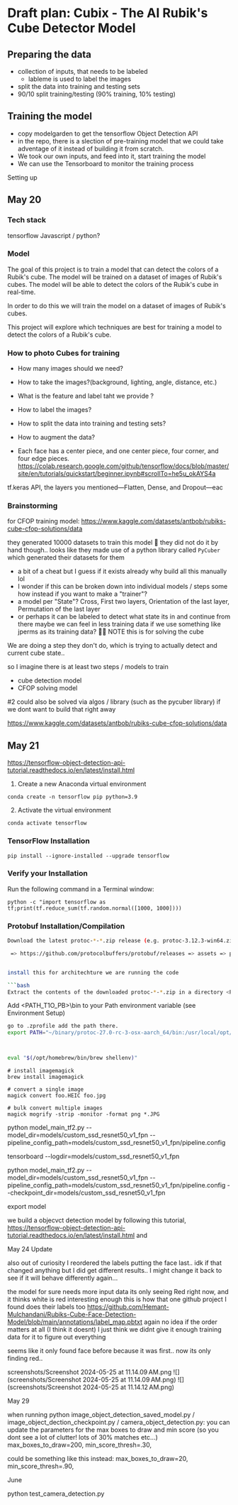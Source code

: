 # Draft plan: Cubix - The AI Rubik's Cube Detector Model

## Preparing the data

- collection of inputs, that needs to be labeled
  - lableme is used to label the images
- split the data into training and testing sets
- 90/10 split training/testing  (90% training, 10% testing)

## Training the model
- copy modelgarden to get the tensorflow Object Detection API 
- in the repo, there is a slection of pre-training model that we could take adventage of it instead of building it from scratch.
- We took our own inputs, and feed into it, start training the model
- We can use the Tensorboard to monitor the training process
 
Setting up 


## May 20 
### Tech stack
tensorflow
Javascript / python? 

### Model

The goal of this project is to train a model that can detect the colors of a Rubik's cube. The model will be trained on a dataset of images of Rubik's cubes. The model will be able to detect the colors of the Rubik's cube in real-time.

In order to do this we will train the model on a dataset of images of Rubik's cubes.

This project will explore which techniques are best for training a model to detect the colors of a Rubik's cube.


### How to photo Cubes for training 
- How many images should we need? 

- How to take the images?(background, lighting, angle, distance, etc.)

- What is the feature and label taht we provide ? 
- How to label the images?
- How to split the data into training and testing sets?
- How to augment the data?


- Each face has a center piece, and one center piece, four corner, and four edge pieces.
https://colab.research.google.com/github/tensorflow/docs/blob/master/site/en/tutorials/quickstart/beginner.ipynb#scrollTo=he5u_okAYS4a

tf.keras API, the layers you mentioned—Flatten, Dense, and Dropout—eac

### Brainstorming

for CFOP training model: https://www.kaggle.com/datasets/antbob/rubiks-cube-cfop-solutions/data



they generated 10000 datasets to train this model 🤯 they did not do it by hand though.. looks like they made use of a python library called `PyCuber` which generated their datasets for them

- a bit of a cheat but I guess if it exists already why build all this manually lol
- I wonder if this can be broken down into individual models / steps some how instead if you want to make a "trainer"?
- a model per "State"? Cross, First two layers, Orientation of the last layer, Permutation of the last layer
- or perhaps it can be labeled to detect what state its in and continue from there
maybe we can feel in less training data if we use something like jperms as its training data? 🤷‍♂️
NOTE this is for solving the cube

We are doing a step they don't do, which is trying to actually detect and current cube state..

so I imagine there is at least two steps / models to train
- cube detection model
- CFOP solving model

#2 could also be solved via algos / library (such as the pycuber library) if we dont want to build that right away 
 

https://www.kaggle.com/datasets/antbob/rubiks-cube-cfop-solutions/data


## May 21 
https://tensorflow-object-detection-api-tutorial.readthedocs.io/en/latest/install.html

1. Create a new Anaconda virtual environment

```
conda create -n tensorflow pip python=3.9
```


2. Activate the virtual environment

```
conda activate tensorflow
```

### TensorFlow Installation
```
pip install --ignore-installed --upgrade tensorflow
```


### Verify your Installation
Run the following command in a Terminal window:
```
python -c "import tensorflow as tf;print(tf.reduce_sum(tf.random.normal([1000, 1000])))
```

### Protobuf Installation/Compilation
```bash
Download the latest protoc-*-*.zip release (e.g. protoc-3.12.3-win64.zip for 64-bit Windows)

 => https://github.com/protocolbuffers/protobuf/releases => assets => protoc-27.0-rc-3-osx-aarch_64.zip


install this for architechture we are running the code 

```bash
Extract the contents of the downloaded protoc-*-*.zip in a directory <PATH_TO_PB> of your choice (e.g. C:\Program Files\Google Protobuf)
```
 
Add <PATH_T1O_PB>\bin to your Path environment variable (see Environment Setup)


```bash
go to .zprofile add the path there. 
export PATH="~/binary/protoc-27.0-rc-3-osx-aarch_64/bin:/usr/local/opt/python/libexec/bin:$PATH"



eval "$(/opt/homebrew/bin/brew shellenv)"
```
 
 
```
# install imagemagick
brew install imagemagick

# convert a single image
magick convert foo.HEIC foo.jpg

# bulk convert multiple images
magick mogrify -strip -monitor -format png *.JPG
```


python model_main_tf2.py --model_dir=models/custom_ssd_resnet50_v1_fpn --pipeline_config_path=models/custom_ssd_resnet50_v1_fpn/pipeline.config


tensorboard --logdir=models/custom_ssd_resnet50_v1_fpn

python model_main_tf2.py --model_dir=models/custom_ssd_resnet50_v1_fpn --pipeline_config_path=models/custom_ssd_resnet50_v1_fpn/pipeline.config --checkpoint_dir=models/custom_ssd_resnet50_v1_fpn

export model



we build a objecvct detection model by following this tutorial, https://tensorflow-object-detection-api-tutorial.readthedocs.io/en/latest/install.html and 



May 24 Update 

also out of curiosity I reordered the labels putting the face last.. idk if that changed anything but I did get different results.. I might change it back to see if it will behave differently again...

the model for sure needs more input data
its only seeing Red right now, and it thinks white is red
interesting enough this is how that one github project I found does their labels too
https://github.com/Hemant-Mulchandani/Rubiks-Cube-Face-Detection-Model/blob/main/annotations/label_map.pbtxt
again no idea if the order matters at all (I think it doesnt) I just think we didnt give it enough training data for it to figure out everything

seems like it only found face before because it was first.. now its only finding red..

screenshots/Screenshot 2024-05-25 at 11.14.09 AM.png
![](screenshots/Screenshot 2024-05-25 at 11.14.09 AM.png)
![](screenshots/Screenshot 2024-05-25 at 11.14.12 AM.png)


May 29 


when running python image_object_detection_saved_model.py / image_object_dection_checkpoint.py / camera_object_detection.py:
you can update the parameters for the max boxes to draw and min score (so you dont see a lot of clutter! lots of 30% matches etc...)
          max_boxes_to_draw=200,
          min_score_thresh=.30,

could be something like this instead:
          max_boxes_to_draw=20,
          min_score_thresh=.90,

 

June

 python test_camera_detection.py 